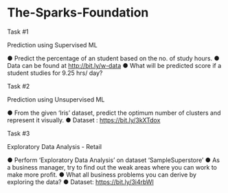 # The-Sparks-Foundation

Task #1

Prediction using Supervised ML

● Predict the percentage of an student based on the no. of study hours.
● Data can be found at http://bit.ly/w-data
● What will be predicted score if a student studies for 9.25 hrs/ day?

Task #2

Prediction using Unsupervised ML

● From the given ‘Iris’ dataset, predict the optimum number of clusters and represent it visually.
● Dataset : https://bit.ly/3kXTdox

Task #3

Exploratory Data Analysis - Retail

● Perform ‘Exploratory Data Analysis’ on dataset ‘SampleSuperstore’
● As a business manager, try to find out the weak areas where you can work to make more profit.
● What all business problems you can derive by exploring the data?
● Dataset: https://bit.ly/3i4rbWl
